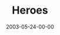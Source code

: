 ---
layout: message
category: message
series: "Supermodels"
title: "Heroes"
date: 2003-05-24-00-00
message_id: 222
sc-permalink-url: "http://soundcloud.com/crdschurch/heroes-1"
audio: "http://s3.amazonaws.com/crossroads-media/messages/audio/Supermodels_05-25-03_Heroes.mp3"
audio-duration: "38:02"
tag: 
 - war
 - united-states
 - memorial-day
 - america
 - usa
 - wells
 - heroes
explicit: false
---